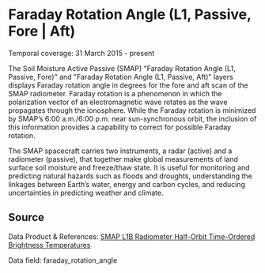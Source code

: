 # Faraday Rotation Angle (L1, Passive, Fore | Aft)
Temporal coverage: 31 March 2015 - present

The Soil Moisture Active Passive (SMAP) "Faraday Rotation Angle (L1, Passive, Fore)"  and "Faraday Rotation Angle (L1, Passive, Aft)" layers displays Faraday rotation angle in degrees for the fore and aft scan of the SMAP radiometer. Faraday rotation is a phenomenon in which the polarization vector of an electromagnetic wave rotates as the wave propagates through the ionosphere. While the Faraday rotation is minimized by SMAP’s 6:00 a.m./6:00 p.m. near sun-synchronous orbit, the inclusion of this information provides a capability to correct for possible Faraday rotation.  

The SMAP spacecraft carries two instruments, a radar (active) and a radiometer (passive), that together make global measurements of land surface soil moisture and freeze/thaw state. It is useful for monitoring and predicting natural hazards such as floods and droughts, understanding the linkages between Earth’s water, energy and carbon cycles, and reducing uncertainties in predicting weather and climate.

## Source
Data Product & References: [SMAP L1B Radiometer Half-Orbit Time-Ordered Brightness Temperatures](https://nsidc.org/data/spl1btb/)

Data field: faraday_rotation_angle
